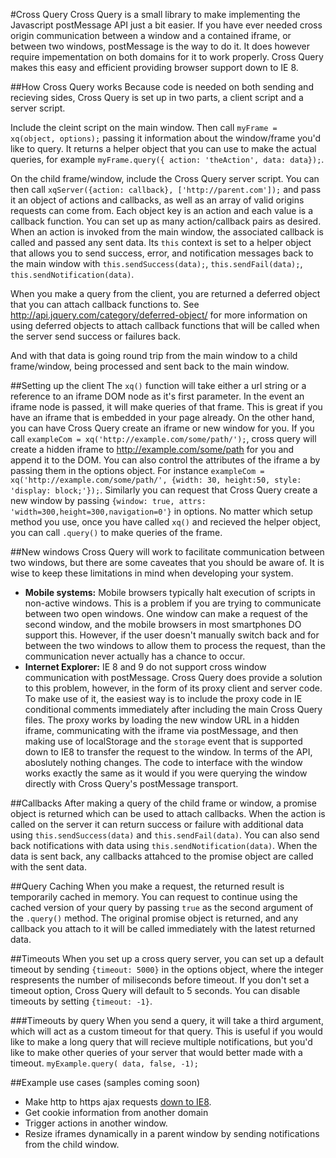 #Cross Query
Cross Query is a small library to make implementing the Javascript postMessage API just a bit easier. If you have ever needed cross origin communication between a window and a contained iframe, or between two windows, postMessage is the way to do it. It does however require impementation on both domains for it to work properly. Cross Query makes this easy and efficient providing browser support down to IE 8.

##How Cross Query works
Because code is needed on both sending and recieving sides, Cross Query is set up in two parts, a client script and a server script. 

Include the cleint script on the main window. Then call `myFrame = xq(object, options);` passing it information about the window/frame you'd like to query. It returns a helper object that you can use to make the actual queries, for example `myFrame.query({ action: 'theAction', data: data});`.

On the child frame/window, include the Cross Query server script. You can then call `xqServer({action: callback}, ['http://parent.com']);` and pass it an object of actions and callbacks, as well as an array of valid origins requests can come from. Each object key is an action and each value is a callback function. You can set up as many action/callback pairs as desired. When an action is invoked from the main window, the associated callback is called and passed any sent data. Its `this` context is set to a helper object that allows you to send success, error, and notification messages back to the main window with `this.sendSuccess(data);`, `this.sendFail(data);`, `this.sendNotification(data)`.

When you make a query from the client, you are returned a deferred object that you can attach callback functions to. See http://api.jquery.com/category/deferred-object/ for more information on using deferred objects to attach callback functions that will be called when the server send success or failures back.

And with that data is going round trip from the main window to a child frame/window, being processed and sent back to the main window.

##Setting up the client
The `xq()` function will take either a url string or a reference to an iframe DOM node as it's first parameter. In the event an iframe node is passed, it will make queries of that frame. This is great if you have an iframe that is embedded in your page already. On the other hand, you can have Cross Query create an iframe or new window for you. If you call `exampleCom = xq('http://example.com/some/path/');`, cross query will create a hidden iframe to http://example.com/some/path for you and append it to the DOM. You can also control the attributes of the iframe a by passing them in the options object. For instance `exampleCom = xq('http://example.com/some/path/', {width: 30, height:50, style: 'display: block;'});`. Similarly you can request that Cross Query create a new window by passing `{window: true, attrs: 'width=300,height=300,navigation=0'}` in options. No matter which setup method you use, once you have called `xq()` and recieved the helper object, you can call `.query()` to make queries of the frame.

##New windows
Cross Query will work to facilitate communication between two windows, but there are some caveates that you should be aware of. It is wise to keep these limitations in mind when developing your system.

 - **Mobile systems:** Mobile browsers typically halt execution of scripts in non-active windows. This is a problem if you are trying to communicate between two open windows. One window can make a request of the second window, and the mobile browsers in most smartphones DO support this. However, if the user doesn't manually switch back and for between the two windows to allow them to process the request, than the communication never actually has a chance to occur.
 - **Internet Explorer:** IE 8 and 9 do not support cross window communication with postMessage. Cross Query does provide a solution to this problem, however, in the form of its proxy client and server code. To make use of it, the easiest way is to include the proxy code in IE conditional comments immediately after including the main Cross Query files. The proxy works by loading the new window URL in a hidden iframe, communicating with the iframe via postMessage, and then making use of localStorage and the `storage` event that is supported down to IE8 to transfer the request to the window. In terms of the API, aboslutely nothing changes. The code to interface with the window works exactly the same as it would if you were querying the window directly with Cross Query's postMessage transport.

##Callbacks
After making a query of the child frame or window, a promise object is returned which can be used to attach callbacks. When the action is called on the server it can return success or failure with additional data using `this.sendSuccess(data)` and `this.sendFail(data)`. You can also send back notifications with data using `this.sendNotification(data)`. When the data is sent back, any callbacks attahced to the promise object are called with the sent data.

##Query Caching
When you make a request, the returned result is temporarily cached in memory. You can request to continue using the cached version of your query by passing `true` as the second argument of the `.query()` method. The original promise object is returned, and any callback you attach to it will be called immediately with the latest returned data.

##Timeouts
When you set up a cross query server, you can set up a default timeout by sending `{timeout: 5000}` in the options object, where the integer respresents the number of miliseconds before timeout. If you don't set a timeout option, Cross Query will default to 5 seconds. You can disable timeouts by setting `{timeout: -1}`.

###Timeouts by query
When you send a query, it will take a third argument, which will act as a custom timeout for that query. This is useful if you would like to make a long query that will recieve multiple notifications, but you'd like to make other queries of your server that would better made with a timeout. `myExample.query( data, false, -1);`

##Example use cases (samples coming soon)
 - Make http to https ajax requests [down to IE8](http://blogs.msdn.com/b/ieinternals/archive/2010/05/13/xdomainrequest-restrictions-limitations-and-workarounds.aspx).
 - Get cookie information from another domain
 - Trigger actions in another window.
 - Resize iframes dynamically in a parent window by sending notifications from the child window.